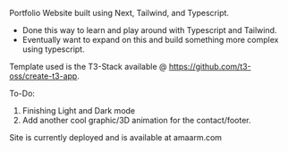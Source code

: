 Portfolio Website built using Next, Tailwind, and Typescript. 
- Done this way to learn and play around with Typescript and Tailwind. 
- Eventually want to expand on this and build something more complex using typescript.

Template used is the T3-Stack available @ https://github.com/t3-oss/create-t3-app. 

To-Do: 
1. Finishing Light and Dark mode  
2. Add another cool graphic/3D animation for the contact/footer.


Site is currently deployed and is available at amaarm.com 
